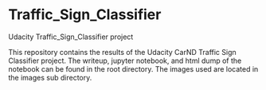 # Traffic_Sign_Classifier
Udacity Traffic_Sign_Classifier project


This repository contains the results of the Udacity CarND Traffic Sign Classifier project. The writeup, jupyter notebook, and html dump of the notebook can be found in the root directory. The images used are located in the images sub directory.

